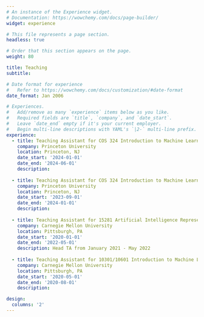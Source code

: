 ```yaml
---
# An instance of the Experience widget.
# Documentation: https://wowchemy.com/docs/page-builder/
widget: experience

# This file represents a page section.
headless: true

# Order that this section appears on the page.
weight: 80

title: Teaching
subtitle:

# Date format for experience
#   Refer to https://wowchemy.com/docs/customization/#date-format
date_format: Jan 2006

# Experiences.
#   Add/remove as many `experience` items below as you like.
#   Required fields are `title`, `company`, and `date_start`.
#   Leave `date_end` empty if it's your current employer.
#   Begin multi-line descriptions with YAML's `|2-` multi-line prefix.
experience:
  - title: Teaching Assistant for COS 324 Introduction to Machine Learning 
    company: Princeton University
    location: Princeton, NJ
    date_start: '2024-01-01'
    date_end: '2024-06-01'
    description:
    
  - title: Teaching Assistant for COS 324 Introduction to Machine Learning (JRW) 
    company: Princeton University
    location: Princeton, NJ
    date_start: '2023-09-01'
    date_end: '2024-01-01'
    description:
    
  - title: Teaching Assistant for 15281 Artificial Intelligence Representation & Problem Solving
    company: Carnegie Mellon University
    location: Pittsburgh, PA
    date_start: '2020-01-01'
    date_end: '2022-05-01'
    description: Head TA from January 2021 - May 2022
 
  - title: Teaching Assistant for 10301/10601 Introduction to Machine Learning (Undergraduate and Graduate Level)
    company: Carnegie Mellon University
    location: Pittsburgh, PA
    date_start: '2020-05-01'
    date_end: '2020-08-01'
    description: 

design:
  columns: '2'
---
```

